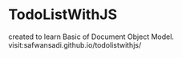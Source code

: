 # TodoListWithJS
created to learn Basic of Document Object Model.
visit:safwansadi.github.io/todolistwithjs/
